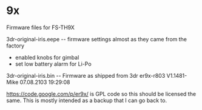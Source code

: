 9x
==

Firmware files for FS-TH9X

3dr-original-iris.eepe
  -- firmware settings almost as they came from the factory
   * enabled knobs for gimbal
   * set low battery alarm for Li-Po

3dr-original-iris.bin
  -- Firmware as shipped from 3dr
   er9x-r803
   V1.1481-Mike
   07.08.2103
   19:29:08

https://code.google.com/p/er9x/ is GPL code so this should be licensed the same.  This is mostly intended as a backup that I can go back to.